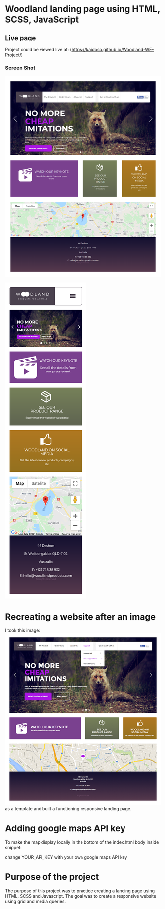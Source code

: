 <h1>Woodland landing page using HTML, SCSS, JavaScript</h1>


## Live page
Project could be viewed live at: (https://kaidoso.github.io/Woodland-WE-Project/)

### Screen Shot

![Fullscreen](https://raw.githubusercontent.com/KaidoSo/Woodland-WE-Project/main/images/FullScreenShot.png)

![Mobile](https://raw.githubusercontent.com/KaidoSo/Woodland-WE-Project/main/images/MobileScreenShot.png)

# Recreating a website after an image

I took this image: 
![Preview](https://raw.githubusercontent.com/KaidoSo/Woodland-WE-Project/main/images/Preview.png) 
as a template and built a functioning responsive landing page.

# Adding google maps API key

To make the map display locally in the bottom of the index.html body inside snippet: 
   <script src="https://maps.googleapis.com/maps/api/js?key=YOUR_API_KEY&callback=initMap&libraries=&v=weekly" async></script>
change YOUR_API_KEY with your own google maps API key 

# Purpose of the project

The purpose of this project was to practice creating a landing page using HTML, SCSS and Javascript.
The goal was to create a responsive website using grid and media queries.
